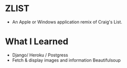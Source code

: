 
# ZLIST
* An Apple or Windows application remix of Craig's List.

# What I Learned
* Django/ Heroku / Postgress
* Fetch & display images and information Beautifulsoup
